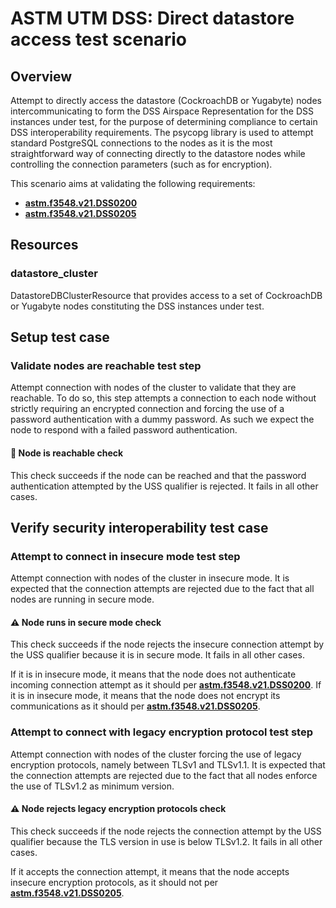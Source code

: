 # ASTM UTM DSS: Direct datastore access test scenario

## Overview

Attempt to directly access the datastore (CockroachDB or Yugabyte) nodes intercommunicating to form the DSS Airspace Representation for the DSS instances under test, for the purpose of determining compliance to certain DSS interoperability requirements.
The psycopg library is used to attempt standard PostgreSQL connections to the nodes as it is the most straightforward way of connecting directly to the datastore nodes while controlling the connection parameters (such as for encryption).

This scenario aims at validating the following requirements:
- **[astm.f3548.v21.DSS0200](../../../../requirements/astm/f3548/v21.md)**
- **[astm.f3548.v21.DSS0205](../../../../requirements/astm/f3548/v21.md)**

## Resources
### datastore_cluster
DatastoreDBClusterResource that provides access to a set of CockroachDB or Yugabyte nodes constituting the DSS instances under test.

## Setup test case
### Validate nodes are reachable test step
Attempt connection with nodes of the cluster to validate that they are reachable.
To do so, this step attempts a connection to each node without strictly requiring an encrypted connection and forcing the use of a password authentication with a dummy password.
As such we expect the node to respond with a failed password authentication.

#### 🛑 Node is reachable check
This check succeeds if the node can be reached and that the password authentication attempted by the USS qualifier is rejected.
It fails in all other cases.

## Verify security interoperability test case
### Attempt to connect in insecure mode test step
Attempt connection with nodes of the cluster in insecure mode.
It is expected that the connection attempts are rejected due to the fact that all nodes are running in secure mode.

#### ⚠️ Node runs in secure mode check
This check succeeds if the node rejects the insecure connection attempt by the USS qualifier because it is in secure mode.
It fails in all other cases.

If it is in insecure mode, it means that the node does not authenticate incoming connection attempt as it should per **[astm.f3548.v21.DSS0200](../../../../requirements/astm/f3548/v21.md)**.
If it is in insecure mode, it means that the node does not encrypt its communications as it should per **[astm.f3548.v21.DSS0205](../../../../requirements/astm/f3548/v21.md)**.

### Attempt to connect with legacy encryption protocol test step
Attempt connection with nodes of the cluster forcing the use of legacy encryption protocols, namely between TLSv1 and TLSv1.1.
It is expected that the connection attempts are rejected due to the fact that all nodes enforce the use of TLSv1.2 as minimum version.

#### ⚠️ Node rejects legacy encryption protocols check
This check succeeds if the node rejects the connection attempt by the USS qualifier because the TLS version in use is below TLSv1.2.
It fails in all other cases.

If it accepts the connection attempt, it means that the node accepts insecure encryption protocols, as it should not per **[astm.f3548.v21.DSS0205](../../../../requirements/astm/f3548/v21.md)**.

